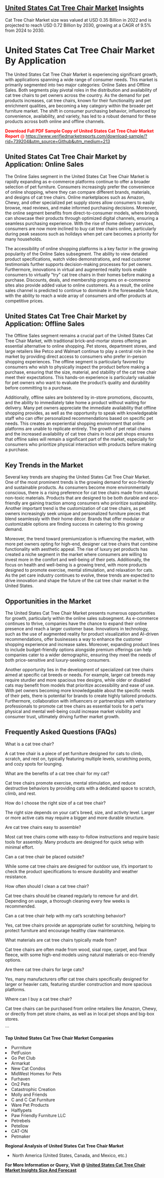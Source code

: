 <h2><a href="https://www.verifiedmarketreports.com/download-sample/?rid=739204&amp;utm_source=Github&amp;utm_medium=213" target="_blank">United States Cat Tree Chair Market</a> Insights</h2><p>Cat Tree Chair Market size was valued at USD 0.35 Billion in 2022 and is projected to reach USD 0.72 Billion by 2030, growing at a CAGR of 9.5% from 2024 to 2030.</p><p><h1>United States Cat Tree Chair Market By Application</h1><p>The United States Cat Tree Chair Market is experiencing significant growth, with applications spanning a wide range of consumer needs. This market is primarily segmented into two major categories: Online Sales and Offline Sales. Both segments play pivotal roles in the distribution and availability of cat tree chairs to pet owners across the country. As the demand for pet products increases, cat tree chairs, known for their functionality and pet enrichment qualities, are becoming a key category within the broader pet furniture market. The shift in consumer purchasing behavior, influenced by convenience, availability, and variety, has led to a robust demand for these products across both online and offline channels.</p><p><p><span class=""><span style="color: #ff0000;"><strong>Download Full PDF Sample Copy of United States Cat Tree Chair Market Report</strong> @ </span><a href="https://www.verifiedmarketreports.com/download-sample/?rid=739204&amp;utm_source=Github&amp;utm_medium=213" target="_blank">https://www.verifiedmarketreports.com/download-sample/?rid=739204&amp;utm_source=Github&amp;utm_medium=213</a></span></p></p><h2>United States Cat Tree Chair Market by Application: Online Sales</h2><p>The Online Sales segment in the United States Cat Tree Chair Market is rapidly expanding as e-commerce platforms continue to offer a broader selection of pet furniture. Consumers increasingly prefer the convenience of online shopping, where they can compare different brands, materials, and designs of cat tree chairs. Online marketplaces such as Amazon, Chewy, and other specialized pet supply stores allow consumers to easily browse, read reviews, and make informed purchasing decisions. Moreover, the online segment benefits from direct-to-consumer models, where brands can showcase their products through optimized digital channels, ensuring a seamless purchasing experience. With the rise of home delivery services, consumers are now more inclined to buy cat tree chairs online, particularly during peak seasons such as holidays when pet care becomes a priority for many households.</p><p>The accessibility of online shopping platforms is a key factor in the growing popularity of the Online Sales subsegment. The ability to view detailed product specifications, watch video demonstrations, and read customer testimonials further supports decision-making processes for pet owners. Furthermore, innovations in virtual and augmented reality tools enable consumers to virtually "try" cat tree chairs in their homes before making a purchase. Discounts, deals, and membership programs on e-commerce sites also provide added value to online customers. As a result, the online sales channel is predicted to continue to dominate in the foreseeable future, with the ability to reach a wide array of consumers and offer products at competitive prices.</p><h2>United States Cat Tree Chair Market by Application: Offline Sales</h2><p>The Offline Sales segment remains a crucial part of the United States Cat Tree Chair Market, with traditional brick-and-mortar stores offering an essential alternative to online shopping. Pet stores, department stores, and large retailers like Petco and Walmart continue to play a central role in the market by providing direct access to consumers who prefer in-person shopping experiences. The offline segment is particularly favored by consumers who wish to physically inspect the product before making a purchase, ensuring that the size, material, and stability of the cat tree chair meet their expectations. This hands-on experience is particularly valuable for pet owners who want to evaluate the product’s quality and durability before committing to a purchase.</p><p>Additionally, offline sales are bolstered by in-store promotions, discounts, and the ability to immediately take home a product without waiting for delivery. Many pet owners appreciate the immediate availability that offline shopping provides, as well as the opportunity to speak with knowledgeable staff who can offer personalized recommendations based on specific pet needs. This creates an experiential shopping environment that online platforms are unable to replicate entirely. The growth of pet retail chains and the increased availability of cat tree chairs in local pet shops ensures that offline sales will remain a significant part of the market, especially for consumers who prioritize physical interaction with products before making a purchase.</p><h2>Key Trends in the Market</h2><p>Several key trends are shaping the United States Cat Tree Chair Market. One of the most prominent trends is the growing demand for eco-friendly and sustainable products. As consumers become more environmentally conscious, there is a rising preference for cat tree chairs made from natural, non-toxic materials. Products that are designed to be both durable and eco-friendly are gaining traction among consumers who prioritize sustainability. Another important trend is the customization of cat tree chairs, as pet owners increasingly seek unique and personalized furniture pieces that blend seamlessly with their home décor. Brands that offer modular or customizable options are finding success in catering to this growing demand.</p><p>Moreover, the trend toward premiumization is influencing the market, with more pet owners opting for high-end, designer cat tree chairs that combine functionality with aesthetic appeal. The rise of luxury pet products has created a niche segment in the market where consumers are willing to invest more in the comfort and well-being of their pets. Additionally, the focus on health and well-being is a growing trend, with more products designed to promote exercise, mental stimulation, and relaxation for cats. As the pet care industry continues to evolve, these trends are expected to drive innovation and shape the future of the cat tree chair market in the United States.</p><h2>Opportunities in the Market</h2><p>The United States Cat Tree Chair Market presents numerous opportunities for growth, particularly within the online sales subsegment. As e-commerce continues to thrive, companies have the chance to expand their online presence and reach a larger customer base. Innovations in technology, such as the use of augmented reality for product visualization and AI-driven recommendations, offer businesses a way to enhance the customer shopping experience and increase sales. Moreover, expanding product lines to include budget-friendly options alongside premium offerings can help companies cater to a wider demographic, ensuring they meet the needs of both price-sensitive and luxury-seeking consumers.</p><p>Another opportunity lies in the development of specialized cat tree chairs aimed at specific cat breeds or needs. For example, larger cat breeds may require sturdier and more spacious tree designs, while older or disabled cats may benefit from models that prioritize accessibility and ease of use. With pet owners becoming more knowledgeable about the specific needs of their pets, there is potential for brands to create highly tailored products. Furthermore, collaboration with influencers or partnerships with veterinary professionals to promote cat tree chairs as essential tools for a pet's physical and mental well-being could increase market visibility and consumer trust, ultimately driving further market growth.</p><h2>Frequently Asked Questions (FAQs)</h2><p>What is a cat tree chair?</p><p>A cat tree chair is a piece of pet furniture designed for cats to climb, scratch, and rest on, typically featuring multiple levels, scratching posts, and cozy spots for lounging.</p><p>What are the benefits of a cat tree chair for my cat?</p><p>Cat tree chairs promote exercise, mental stimulation, and reduce destructive behaviors by providing cats with a dedicated space to scratch, climb, and rest.</p><p>How do I choose the right size of a cat tree chair?</p><p>The right size depends on your cat's breed, size, and activity level. Larger or more active cats may require a bigger and more durable structure.</p><p>Are cat tree chairs easy to assemble?</p><p>Most cat tree chairs come with easy-to-follow instructions and require basic tools for assembly. Many products are designed for quick setup with minimal effort.</p><p>Can a cat tree chair be placed outside?</p><p>While some cat tree chairs are designed for outdoor use, it’s important to check the product specifications to ensure durability and weather resistance.</p><p>How often should I clean a cat tree chair?</p><p>Cat tree chairs should be cleaned regularly to remove fur and dirt. Depending on usage, a thorough cleaning every few weeks is recommended.</p><p>Can a cat tree chair help with my cat’s scratching behavior?</p><p>Yes, cat tree chairs provide an appropriate outlet for scratching, helping to protect furniture and encourage healthy claw maintenance.</p><p>What materials are cat tree chairs typically made from?</p><p>Cat tree chairs are often made from wood, sisal rope, carpet, and faux fleece, with some high-end models using natural materials or eco-friendly options.</p><p>Are there cat tree chairs for large cats?</p><p>Yes, many manufacturers offer cat tree chairs specifically designed for larger or heavier cats, featuring sturdier construction and more spacious platforms.</p><p>Where can I buy a cat tree chair?</p><p>Cat tree chairs can be purchased from online retailers like Amazon, Chewy, or directly from pet store chains, as well as in local pet shops and big-box stores.</p>```</p><p><strong>Top United States Cat Tree Chair Market Companies</strong></p><div data-test-id=""><p><li>Purrniture</li><li> PetFusion</li><li> Go Pet Club</li><li> Armarkat</li><li> New Cat Condos</li><li> MidWest Homes for Pets</li><li> Furhaven</li><li> On2 Pets</li><li> Catastrophic Creation</li><li> Molly and Friends</li><li> C and C Cat Furniture</li><li> Ware Pet Products</li><li> Halflypets</li><li> Paw Friendly Furniture LLC</li><li> Petrebels</li><li> Petellow</li><li> CAT-ON</li><li> Petmaker</li></p><div><strong>Regional Analysis of&nbsp;United States Cat Tree Chair Market</strong></div><ul><li dir="ltr"><p dir="ltr">North America&nbsp;(United States, Canada, and Mexico, etc.)</p></li></ul><p><strong>For More Information or Query, Visit @&nbsp;</strong><strong><a href="https://www.verifiedmarketreports.com/product/cat-tree-chair-market/?utm_source=Github&amp;utm_medium=213" target="_blank">United States Cat Tree Chair Market Insights Size And Forecast</a></strong></p></div>
